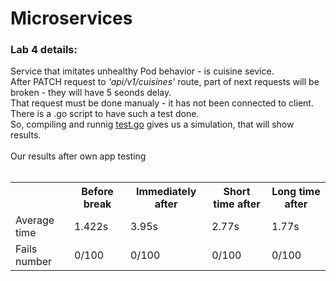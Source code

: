 # Microservices
<h3>Lab 4 details:</h3>
Service that imitates unhealthy Pod behavior - is cuisine sevice. </br>
After PATCH request to <i>'api/v1/cuisines' </i> route, part of next requests will be broken - they will have 5 seonds delay. </br>
That request must be done manualy - it has not been connected to client. </br>
There is a .go script to have such a test done. </br>
So, compiling and runnig <a href='https://github.com/Ev1ch/microservices/blob/lab-4-circuit-breaker/test.go'>test.go</a> gives us a simulation, that will show results. </br>
</br>
Our results after own app testing</br></br>
<table>
  <tr>
    <th>&nbsp;</th>
    <th>Before break</th>
    <th>Immediately after</th>
    <th>Short time after</th>
    <th>Long time after</th>
  </tr>
  <tr>
    <td>Average time</td>
    <td>1.422s</td>
    <td>3.95s</td>
    <td>2.77s</td>
    <td>1.77s</td>
  </tr>
  <tr>
    <td>Fails number</td>
    <td>0/100</td>
    <td>0/100</td>
    <td>0/100</td>
    <td>0/100</td>
  </tr>
</table>
